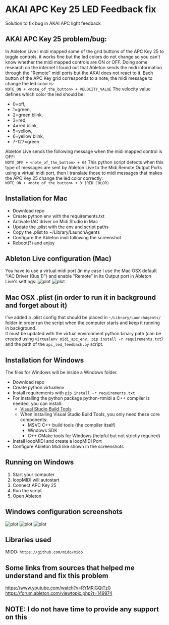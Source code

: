 # AKAI APC Key 25 LED Feedback fix
Solution to fix bug in AKAI APC light feedback

## AKAI APC Key 25 problem/bug:
In Ableton Live I midi mapped some of the grid buttons of the APC Key 25 to toggle controls, it works fine but the led colors do not change so you can't know whether the midi mapped controls are ON or OFF.
Doing some research on the internet I found out that Ableton sends the midi information through the "Remote" midi ports but the AKAI does not react to it.
Each button of the APC Key grid corresponds to a note, the midi message to change the led color is:
</br>```NOTE_ON + <note_of_the_button> + VELOCITY_VALUE```
The velocity value defines which color the led should be:
* 0=off,
* 1=green,
* 2=green blink,
* 3=red,
* 4=red blink,
* 5=yellow,
* 6=yellow blink,
* 7-127=green

Ableton Live sends the following message when the midi mapped control is OFF:</br>```NOTE_OFF + <note_of_the_button> + 64```
This python script detects when this type of messages are sent by Ableton Live to the Midi Remote Output Ports using a virtual midi port, then I translate those to midi messages that makes the APC Key 25 change the led color correctly:<br/>```NOTE_ON + <note_of_the_button> + 3 (RED COLOR)```

## Installation for Mac
* Download repo
* Create python env with the requirements.txt
* Activate IAC driver on Midi Studio in Mac
* Update the .plist with the env and script paths
* Copy the .plist to ~/Library/LaunchAgents
* Configure the Ableton midi following the screenshot
* Reboot(?) and enjoy

## Ableton Live configuration (Mac)
You have to use a virtual midi port (in my case I use the Mac OSX default "IAC Driver (Bus 1)") and enable "Remote" in its Output port in Ableton Live's settings:
![plot](./screenshot_ableton.png)
![plot](./screenshot_midi_mac.png)

## Mac OSX .plist (in order to run it in background and forget about it)
I've added a .plist config that should be placed in ```~/Library/LaunchAgents/``` folder in order run the script when the computer starts and keep it running in background.</br>
It must be updated with the virtual environment python binary path (can be created using ```virtualenv midi_apc_env; pip install -r requirements.txt```) and the path of the ```apc_led_feedback.py``` script.

## Installation for Windows
The files for Windows will be inside a Windows folder.

* Download repo
* Create python virtualenv
* Install requirements with `pip install -r requirements.txt`
* For installing the python package python-rtmidi a C++ compiler is needed, you can install:
  * [Visual Studio Build Tools](https://visualstudio.microsoft.com/visual-cpp-build-tools/)
  * When installing Visual Studio Build Tools, you only need these core components:
    * MSVC C++ build tools (the compiler itself)
    * Windows SDK
    * C++ CMake tools for Windows (helpful but not strictly required)
* Install loopMIDI and create a loopMIDI Port
* Configure Ableton Midi like shown in the screenshots

## Running on Windows
1. Start your computer
2. loopMIDI will autostart
3. Connect APC Key 25
4. Run the script
5. Open Ableton

## Windows configuration screenshots
![plot](./Windows/ableton_windows.png)
![plot](./Windows/loopmidi_windows.png)
![plot](./Windows/script_windows.png)

## Libraries used
MIDO: ```https://github.com/mido/mido```

## Some links from sources that helped me understand and fix this problem
https://www.youtube.com/watch?v=RYMRiGQtTz0
</br>https://forum.ableton.com/viewtopic.php?t=149974

## NOTE: I do not have time to provide any support on this

